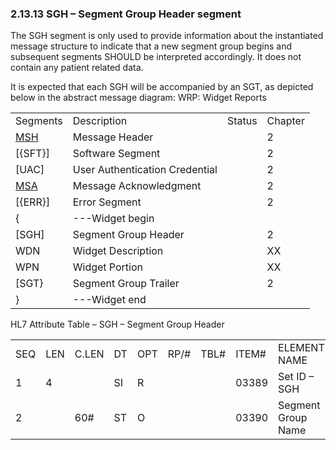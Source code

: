 ### 2.13.13 SGH – Segment Group Header segment

The SGH segment is only used to provide information about the instantiated message structure to indicate that a new segment group begins and subsequent segments SHOULD be interpreted accordingly. It does not contain any patient related data.

It is expected that each SGH will be accompanied by an SGT, as depicted below in the abstract message diagram: WRP: Widget Reports

|     |     |     |     |
| --- | --- | --- | --- |
| Segments | Description | Status | Chapter |
| [MSH](#MSH) | Message Header |  | 2 |
| [\{SFT}] | Software Segment |  | 2 |
| [UAC] | User Authentication Credential |  | 2 |
| [MSA](#MSA) | Message Acknowledgment |  | 2 |
| [\{ERR}] | Error Segment |  | 2 |
| \{ | ---Widget begin |  |  |
| [SGH] | Segment Group Header |  | 2 |
| WDN | Widget Description |  | XX |
| WPN | Widget Portion |  | XX |
| [SGT} | Segment Group Trailer |  | 2 |
| } | ---Widget end |  |  |

HL7 Attribute Table – SGH – Segment Group Header

|     |     |     |     |     |     |     |     |     |
| --- | --- | --- | --- | --- | --- | --- | --- | --- |
| SEQ | LEN | C.LEN | DT | OPT | RP/# | TBL# | ITEM# | ELEMENT NAME |
| 1 | 4 |  | SI | R |  |  | 03389 | Set ID – SGH |
| 2 |  | 60# | ST | O |  |  | 03390 | Segment Group Name |
